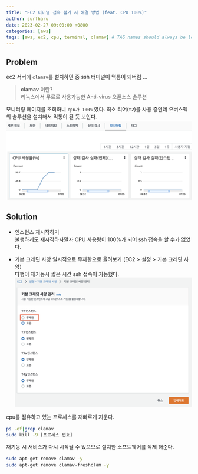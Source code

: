 ```yaml
---
title: "EC2 터미널 접속 불가 시 해결 방법 (feat. CPU 100%)"
author: surfharu
date: 2023-02-27 09:00:00 +0800
categories: [aws]
tags: [aws, ec2, cpu, terminal, clamav] # TAG names should always be lowercase
---
```


## Problem
ec2 서버에 `clamav`를 설치하던 중 ssh 터미널이 먹통이 되버림 ... 
> **clamav** 이란?  
> 리눅스에서 무료로 사용가능한 Anti-virus 오픈소스 솔루션 

모니터링 페이지를 조회하니 `cpu가 100%` 였다. 최소 티어(`t2`)를 사용 중인데 오버스펙의 솔루션을 설치해서 먹통이 된 듯 보인다.
![](/assets/images/aws-3-1.png)


## Solution
- 인스턴스 재시작하기     
불행하게도 재시작하자말자 CPU 사용량이 100%가 되어 ssh 접속을 할 수가 없었다. 

- 기본 크레딧 사양 일시적으로 무제한으로 올려보기 (EC2 > 설정 > 기본 크레딧 사양)  
다행이 재기동시 짧은 시간 ssh 접속이 가능했다.
![](/assets/images/aws-3-2.png)

cpu를 점유하고 있는 프로세스를 재빠르게 지운다.
```bash
ps -ef|grep clamav
sudo kill -9 [프로세스 번호]
```

재기동 시 서비스가 다시 시작될 수 있으므로 설치한 소프트웨어를 삭제 해준다.
```bash
sudo apt-get remove clamav -y
sudo apt-get remove clamav-freshclam -y
```
